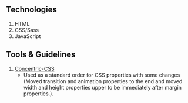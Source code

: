 ## Technologies

1. HTML
2. CSS/Sass
3. JavaScript

## Tools & Guidelines

1. [Concentric-CSS](https://github.com/brandon-rhodes/Concentric-CSS)
   - Used as a standard order for CSS properties with some changes (Moved transition and animation properties to the end and moved width and height properties upper to be immediately after margin properties.).
